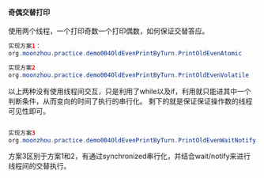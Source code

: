 #### 奇偶交替打印

使用两个线程，一个打印奇数一个打印偶数，如何保证交替答应。

```java
实现方案1：
org.moonzhou.practice.demo004OldEvenPrintByTurn.PrintOldEvenAtomic

实现方案2
org.moonzhou.practice.demo004OldEvenPrintByTurn.PrintOldEvenVolatile
```
以上两种没有使用线程间交互，只是利用了while以及if，利用就只能进其中一个判断条件，从而变向的时间了执行的串行化。
剩下的就是保证保证操作数的线程可见性即可。


```java

实现方案3
org.moonzhou.practice.demo004OldEvenPrintByTurn.PrintOldEvenWaitNotify
```
方案3区别于方案1和2，有通过synchronized串行化，并结合wait/notify来进行线程间的交替执行。